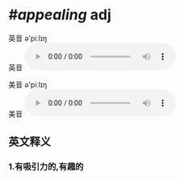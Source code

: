# ***\#appealing*** adj
英音 ə'piːlɪŋ  
英音
<audio src="./media/appealing1_AAC.aac" controls="controls"></audio>

美音 ə'piːlɪŋ  
美音
<audio src="./media/appealing2_AAC.aac" controls="controls"></audio>



  

英文释义
---
### 1.**有吸引力的,有趣的**  



